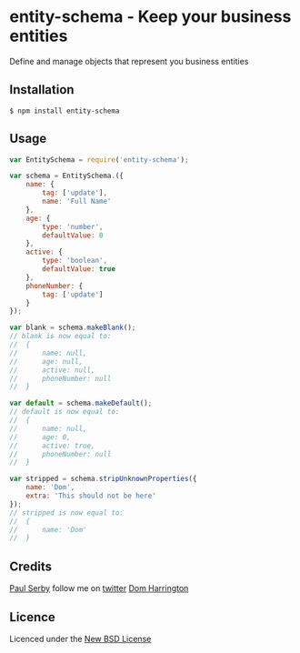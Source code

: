 # entity-schema - Keep your business entities
Define and manage objects that represent you business entities

## Installation

	$ npm install entity-schema

## Usage

```js
var EntitySchema = require('entity-schema');

var schema = EntitySchema.({
	name: {
		tag: ['update'],
		name: 'Full Name'
	},
	age: {
		type: 'number',
		defaultValue: 0
	},
	active: {
		type: 'boolean',
		defaultValue: true
	},
	phoneNumber: {
		tag: ['update']
	}
});

var blank = schema.makeBlank();
// blank is now equal to:
//	{
//		name: null,
//		age: null,
//		active: null,
//		phoneNumber: null
//	}

var default = schema.makeDefault();
// default is now equal to:
//	{
//		name: null,
//		age: 0,
//		active: true,
//		phoneNumber: null
//	}

var stripped = schema.stripUnknownProperties({
	name: 'Dom',
	extra: 'This should not be here'
});
// stripped is now equal to:
//	{
//		name: 'Dom'
//	}
```

## Credits
[Paul Serby](https://github.com/serby/) follow me on [twitter](http://twitter.com/serby)
[Dom Harrington](https://github.com/domharrington/)

## Licence
Licenced under the [New BSD License](http://opensource.org/licenses/bsd-license.php)
